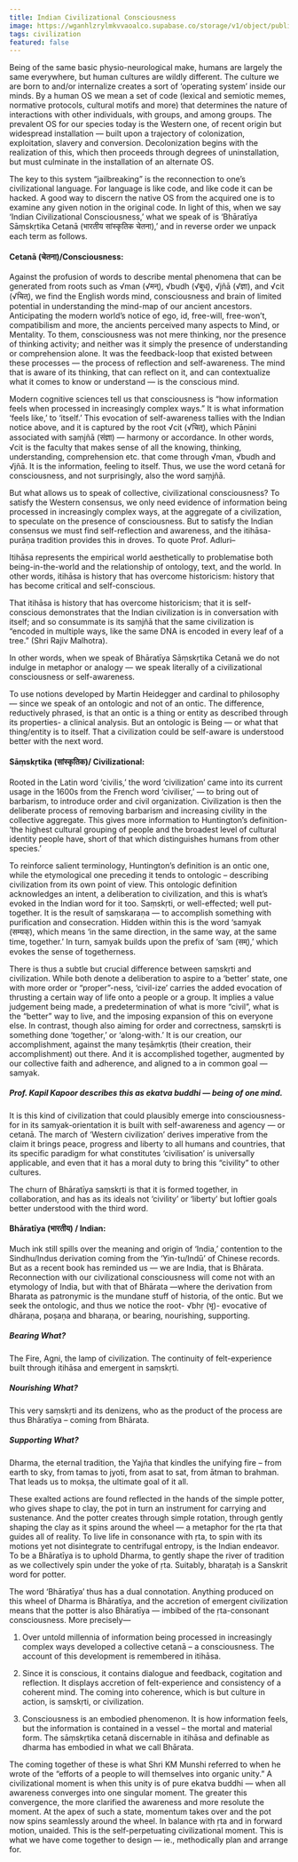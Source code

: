 ```yaml
---
title: Indian Civilizational Consciousness
image: https://wganhlzrylmkvvaoalco.supabase.co/storage/v1/object/public/images/batch1/434.webp
tags: civilization
featured: false
---
```


Being of the same basic physio-neurological make, humans are largely the same everywhere, but human cultures are wildly different. The culture we are born to and/or internalize creates a sort of ‘operating system’ inside our minds. By a human OS we mean a set of code (lexical and semiotic memes, normative protocols, cultural motifs and more) that determines the nature of interactions with other individuals, with groups, and among groups. The prevalent OS for our species today is the Western one, of recent origin but widespread installation — built upon a trajectory of colonization, exploitation, slavery and conversion. Decolonization begins with the realization of this, which then proceeds through degrees of uninstallation, but must culminate in the installation of an alternate OS.

The key to this system “jailbreaking” is the reconnection to one’s civilizational language. For language is like code, and like code it can be hacked. A good way to discern the native OS from the acquired one is to examine any given notion in the original code. In light of this, when we say ‘Indian Civilizational Consciousness,’ what we speak of is ‘Bhāratīya Sāṃskṛtika Cetanā (भारतीय सांस्कृतिक चेतना),’ and in reverse order we unpack each term as follows.

#### Cetanā (चेतना)/Consciousness:

Against the profusion of words to describe mental phenomena that can be generated from roots such as √man (√मन्), √budh (√बुध्), √jñā (√ज्ञा), and √cit (√चित्), we find the English words mind, consciousness and brain of limited potential in understanding the mind-map of our ancient ancestors. Anticipating the modern world’s notice of ego, id, free-will, free-won’t, compatibilism and more, the ancients perceived many aspects to Mind, or Mentality. To them, consciousness was not mere thinking, nor the presence of thinking activity; and neither was it simply the presence of understanding or comprehension alone. It was the feedback-loop that existed between these processes — the process of reflection and self-awareness. The mind that is aware of its thinking, that can reflect on it, and can contextualize what it comes to know or understand — is the conscious mind.

Modern cognitive sciences tell us that consciousness is “how information feels when processed in increasingly complex ways.” It is what information ‘feels like,’ to ‘itself.’ This evocation of self-awareness tallies with the Indian notice above, and it is captured by the root √cit (√चित्), which Pāṇini associated with saṃjñā (संज्ञा) — harmony or accordance. In other words, √cit is the faculty that makes sense of all the knowing, thinking, understanding, comprehension etc. that come through √man, √budh and √jñā. It is the information, feeling to itself. Thus, we use the word cetanā for consciousness, and not surprisingly, also the word saṃjñā.

But what allows us to speak of collective, civilizational consciousness? To satisfy the Western consensus, we only need evidence of information being processed in increasingly complex ways, at the aggregate of a civilization, to speculate on the presence of consciousness. But to satisfy the Indian consensus we must find self-reflection and awareness, and the itihāsa-purāṇa tradition provides this in droves. To quote Prof. Adluri–

Itihāsa represents the empirical world aesthetically to problematise both being-in-the-world and the relationship of ontology, text, and the world. In other words, itihāsa is history that has overcome historicism: history that has become critical and self-conscious.

That itihāsa is history that has overcome historicism; that it is self-conscious demonstrates that the Indian civilization is in conversation with itself; and so consummate is its saṃjñā that the same civilization is “encoded in multiple ways, like the same DNA is encoded in every leaf of a tree.” (Shri Rajiv Malhotra).

In other words, when we speak of Bhāratīya Sāṃskṛtika Cetanā we do not indulge in metaphor or analogy — we speak literally of a civilizational consciousness or self-awareness.

To use notions developed by Martin Heidegger and cardinal to philosophy — since we speak of an ontologic and not of an ontic. The difference, reductively phrased, is that an ontic is a thing or entity as described through its properties- a clinical analysis. But an ontologic is Being — or what that thing/entity is to itself. That a civilization could be self-aware is understood better with the next word.

#### Sāṃskṛtika (सांस्कृतिक)/ Civilizational:

Rooted in the Latin word ‘civilis,’ the word ‘civilization’ came into its current usage in the 1600s from the French word ‘civiliser,’ — to bring out of barbarism, to introduce order and civil organization. Civilization is then the deliberate process of removing barbarism and increasing civility in the collective aggregate. This gives more information to Huntington’s definition- ‘the highest cultural grouping of people and the broadest level of cultural identity people have, short of that which distinguishes humans from other species.’

To reinforce salient terminology, Huntington’s definition is an ontic one, while the etymological one preceding it tends to ontologic – describing civilization from its own point of view. This ontologic definition acknowledges an intent, a deliberation to civilization, and this is what’s evoked in the Indian word for it too. Saṃskṛti, or well-effected; well put-together. It is the result of saṃskaraṇa — to accomplish something with purification and consecration. Hidden within this is the word ‘samyak (सम्यक्), which means ‘in the same direction, in the same way, at the same time, together.’ In turn, samyak builds upon the prefix of ‘sam (सम्),’ which evokes the sense of togetherness.

There is thus a subtle but crucial difference between saṃskṛti and civilization. While both denote a deliberation to aspire to a ‘better’ state, one with more order or “proper”-ness, ‘civil-ize’ carries the added evocation of thrusting a certain way of life onto a people or a group. It implies a value judgement being made, a predetermination of what is more “civil”, what is the “better” way to live, and the imposing expansion of this on everyone else. In contrast, though also aiming for order and correctness, saṃskṛti is something done ‘together,’ or ‘along-with.’ It is our creation, our accomplishment, against the many teṣāmkṛtis (their creation, their accomplishment) out there. And it is accomplished together, augmented by our collective faith and adherence, and aligned to a in common goal — samyak.

##### Prof. Kapil Kapoor describes this as ekatva buddhi — being of one mind.

It is this kind of civilization that could plausibly emerge into consciousness- for in its samyak-orientation it is built with self-awareness and agency — or cetanā. The march of ‘Western civilization’ derives imperative from the claim it brings peace, progress and liberty to all humans and countries, that its specific paradigm for what constitutes ‘civilisation’ is universally applicable, and even that it has a moral duty to bring this “civility” to other cultures.

The churn of Bhāratīya saṃskṛti is that it is formed together, in collaboration, and has as its ideals not ‘civility’ or ‘liberty’ but loftier goals better understood with the third word.

#### Bhāratīya (भारतीय) / Indian:

Much ink still spills over the meaning and origin of ‘India,’ contention to the Sindhu/Indus derivation coming from the ‘Yin-tu/Indū’ of Chinese records. But as a recent book has reminded us — we are India, that is Bhārata. Reconnection with our civilizational consciousness will come not with an etymology of India, but with that of Bhārata —where the derivation from Bharata as patronymic is the mundane stuff of historia, of the ontic. But we seek the ontologic, and thus we notice the root- √bhṛ (भृ)- evocative of dhāraṇa, poṣaṇa and bharaṇa, or bearing, nourishing, supporting.

##### Bearing What?
The Fire, Agni, the lamp of civilization. The continuity of felt-experience built through itihāsa and emergent in saṃskṛti.

##### Nourishing What?
This very saṃskṛti and its denizens, who as the product of the process are thus Bhāratīya – coming from Bhārata.

##### Supporting What?
Dharma, the eternal tradition, the Yajña that kindles the unifying fire – from earth to sky, from tamas to jyoti, from asat to sat, from ātman to brahman. That leads us to mokṣa, the ultimate goal of it all.

These exalted actions are found reflected in the hands of the simple potter, who gives shape to clay, the pot in turn an instrument for carrying and sustenance. And the potter creates through simple rotation, through gently shaping the clay as it spins around the wheel — a metaphor for the ṛta that guides all of reality. To live life in consonance with ṛta, to spin with its motions yet not disintegrate to centrifugal entropy, is the Indian endeavor. To be a Bhāratīya is to uphold Dharma, to gently shape the river of tradition as we collectively spin under the yoke of ṛta. Suitably, bharaṭaḥ is a Sanskrit word for potter.

The word ‘Bhāratīya’ thus has a dual connotation. Anything produced on this wheel of Dharma is Bhāratīya, and the accretion of emergent civilization means that the potter is also Bhāratīya — imbibed of the ṛta-consonant consciousness. More precisely—

1. Over untold millennia of information being processed in increasingly complex ways developed a collective cetanā – a consciousness. The account of this development is remembered in itihāsa.

2. Since it is conscious, it contains dialogue and feedback, cogitation and reflection. It displays accretion of felt-experience and consistency of a coherent mind. The coming into coherence, which is but culture in action, is saṃskṛti, or civilization.

3. Consciousness is an embodied phenomenon. It is how information feels, but the information is contained in a vessel – the mortal and material form. The sāṃskṛtika cetanā discernable in itihāsa and definable as dharma has embodied in what we call Bhārata.

The coming together of these is what Shri KM Munshi referred to when he wrote of the “efforts of a people to will themselves into organic unity.” A civilizational moment is when this unity is of pure ekatva buddhi — when all awareness converges into one singular moment. The greater this convergence, the more clarified the awareness and more resolute the moment. At the apex of such a state, momentum takes over and the pot now spins seamlessly around the wheel. In balance with ṛta and in forward motion, unaided. This is the self-perpetuating civilizational moment. This is what we have come together to design — ie., methodically plan and arrange for.